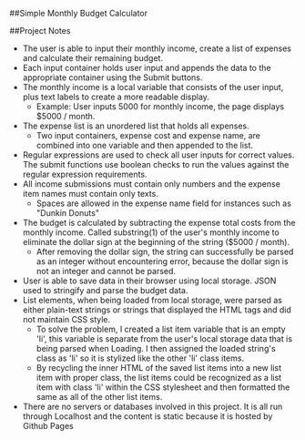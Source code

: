 ##Simple Monthly Budget Calculator

##Project Notes
- The user is able to input their monthly income, create a list of expenses and calculate their remaining budget.
- Each input container holds user input and appends the data to the appropriate container using the Submit buttons.
- The monthly income is a local variable that consists of the user input, plus text labels to create a more readable display.
    - Example: User inputs 5000 for monthly income, the page displays $5000 / month.
- The expense list is an unordered list that holds all expenses.
    - Two input containers, expense cost and expense name, are combined into one variable and then appended to the list.
- Regular expressions are used to check all user inputs for correct values. The submit functions use boolean checks to run the values against the regular expression requirements.
- All income submissions must contain only numbers and the expense item names must contain only texts.
    - Spaces are allowed in the expense name field for instances such as "Dunkin Donuts"
- The budget is calculated by subtracting the expense total costs from the monthly income. Called substring(1) of the user's monthly income to eliminate the dollar sign at the beginning of the string ($5000 / month).
    - After removing the dollar sign, the string can successfully be parsed as an integer without encountering error, because the dollar sign is not an integer and cannot be parsed.
- User is able to save data in their browser using local storage. JSON used to stringify and parse the budget data.
- List elements, when being loaded from local storage, were parsed as either plain-text strings or strings that displayed the HTML tags and did not maintain CSS style. 
    - To solve the problem, I created a list item variable that is an empty 'li', this variable is separate from the user's local storage data that is being parsed when Loading. I then assigned the loaded string's class as 'li' so it is stylized like the other 'li' class items. 
    - By recycling the inner HTML of the saved list items into a new list item with proper class, the list items could be recognized as a list item with class 'li' within the CSS stylesheet and then formatted the same as all of the other list items.
- There are no servers or databases involved in this project. It is all run through Localhost and the content is static because it is hosted by Github Pages

<a href = "https://soundwanders.github.io/budget/"></a>
